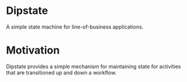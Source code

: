 # Dipstate
A simple state machine for line-of-business applications.

# Motivation
Dipstate provides a simple mechanism for maintaining state for activities that are transitioned up and down a workflow. 


